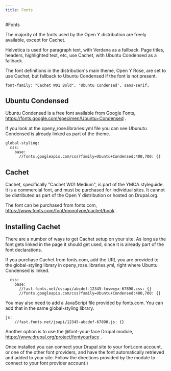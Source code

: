```yaml
---
title: Fonts
---
```


#Fonts

The majority of the fonts used by the Open Y distribution are freely available, except for Cachet. 

Helvetica is used for paragraph text, with Verdana as a fallback. Page titles, headers, highlighted text, etc, use Cachet, with Ubuntu Condensed as a fallback.

The font definitions in the distribution's main theme, Open Y Rose, are set to use Cachet, but fallback to Ubuntu Condensed if the font is not present.

    font-family: "Cachet W01 Bold", 'Ubuntu Condensed', sans-serif;

## Ubuntu Condensed
Ubuntu Condensed is a free font available from Google Fonts, https://fonts.google.com/specimen/Ubuntu+Condensed .

If you look at the openy_rose.libraries.yml file you can see Ubunutu Condensed is already linked as part of the theme.

    global-styling:
      css:
        base:
          //fonts.googleapis.com/css?family=Ubuntu+Condensed:400,700: {}

## Cachet
Cachet, specifically "Cachet W01 Medium", is part of the YMCA styleguide. It is a commercial font, and must be purchased for individual sites. It cannot be distributed as part of the Open Y distribution or hosted on Drupal.org.

The font can be purchased from fonts.com, https://www.fonts.com/font/monotype/cachet/book .

## Installing Cachet
There are a number of ways to get Cachet setup on your site. As long as the font gets linked in the page it should get used, since it is already part of the font declarations.

If you purchase Cachet from fonts.com, add the URL you are provided to the global-styling library in openy_rose.libraries.yml, right where Ubuntu Condensed is linked.


      css:
        base:
          //fast.fonts.net/cssapi/abcdef-12345-tuvwxyx-67890.css: {}
          //fonts.googleapis.com/css?family=Ubuntu+Condensed:400,700: {}

You may also need to add a JavaScript file provided by fonts.com. You can add that in the same global-styling library.

    js:
        //fast.fonts.net/jsapi/12345-abcdef-67890.js: {}

Another option is to use the @font-your-face Drupal module, https://www.drupal.org/project/fontyourface .

Once installed you can connect your Drupal site to your font.com account, or one of the other font providers, and have the font automatically retrieved and added to your site. Follow the directions provided by the module to connect to your font provider account.)
